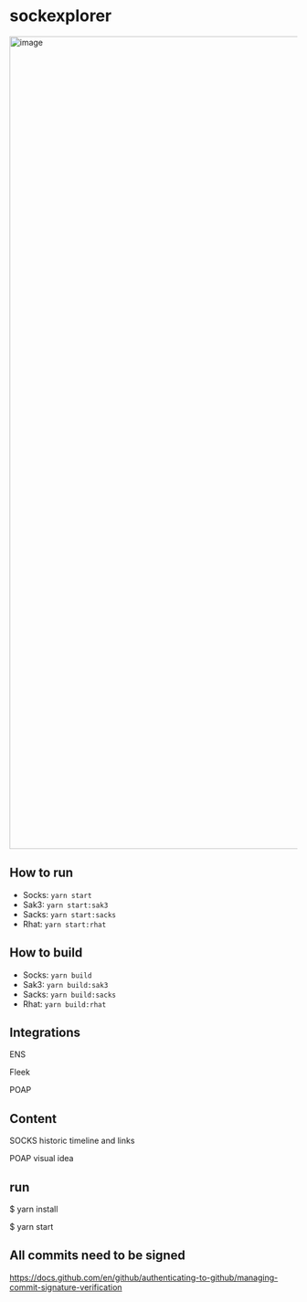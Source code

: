 # sockexplorer

<img width="1423" alt="image" src="https://user-images.githubusercontent.com/80323528/185580751-4a8a8106-bbd3-4731-9cfa-865733043c7b.png">


## How to run

- Socks:  `yarn start`
- Sak3:  `yarn start:sak3`
- Sacks:  `yarn start:sacks`
- Rhat:  `yarn start:rhat`

## How to build

- Socks:  `yarn build`
- Sak3:  `yarn build:sak3`
- Sacks:  `yarn build:sacks`
- Rhat:  `yarn build:rhat`

## Integrations


ENS


Fleek


POAP


## Content


SOCKS historic timeline and links


POAP visual idea



## run


$ yarn install

$ yarn start



## All commits need to be signed


https://docs.github.com/en/github/authenticating-to-github/managing-commit-signature-verification
